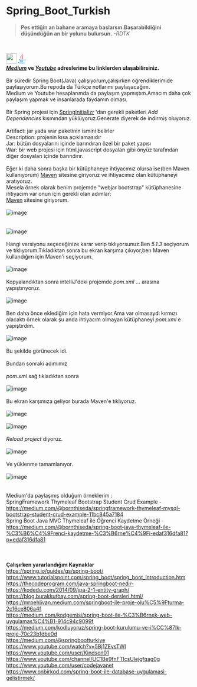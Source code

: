 # Spring_Boot_Turkish

>**Pes ettiğin an bahane aramaya başlarsın.Başarabildiğini düşündüğün an bir yolunu bulursun.** _-RDTK_
<br>

<img align="left" src="https://www.vectorlogo.zone/logos/springio/springio-icon.svg" width="28" height="28"> <img align="left" src="https://raw.githubusercontent.com/devicons/devicon/master/icons/java/java-original.svg" alt="java" width="28" height="28">
<br>

 **_[Medium](https://medium.com/@bornthiseda)_ ve _[Youtube](https://www.youtube.com/channel/UCcL288xeuXnGSx1QFw4Wuwg/videos)_ adreslerime bu linklerden ulaşabilirsiniz.**
 <br>
 <br>
 Bir süredir Spring Boot(Java) çalışıyorum,çalışırken öğrendiklerimide paylaşıyorum.Bu repoda da Türkçe notlarımı paylaşacağım.
 <br>
 Medium ve Youtube hesaplarımda da paylaşım yapmıştım.Amacım daha çok paylaşım yapmak ve insanlarada faydamın olması.
<br>
<br>
Bir Spring projesi için [SpringInitializr](https://start.spring.io/) 'dan gerekli paketleri _Add Dependencies_ kısmından yüklüyoruz.Generate diyerek de indirmiş oluyoruz.
<br>
<br>
Artifact: jar yada war paketinin ismini belirler
<br>
Description: projenin kısa açıklamasıdır
<br>
Jar: bütün dosyalarını içinde barındıran özel bir paket yapısı
<br>
War: bir web projesi için html,javascript dosyaları gibi önyüz tarafından diğer dosyaları içinde barındırır.
<br>
<br>
Eğer ki daha sonra başka bir kütüphaneye ihtiyacımız olursa ise(ben Maven kullanıyorum) [Maven](https://mvnrepository.com/)  sitesine giriyoruz ve ihtiyacımız olan kütüphaneyi aratıyoruz.
<br>
Mesela örnek olarak benim projemde "webjar bootstrap" kütüphanesine ihtiyacım var onun için gerekli olan adımlar:
<br>
[Maven](https://mvnrepository.com/) sitesine giriyorum.
<br>
<br>
![image](https://user-images.githubusercontent.com/61595808/146385828-801adb79-cb63-4fcb-b6ef-d688210afb0b.png)
<br>
<br>
<br>
![image](https://user-images.githubusercontent.com/61595808/146385935-f379ae27-049b-4f41-ae24-9a32330f8615.png)
<br>
<br>
Hangi versiyonu seçeceğinize karar verip tıklıyorsunuz.Ben _5.1.3_ seçiyorum ve tıklıyorum.Tıkladıktan sonra bu ekran karşıma çıkıyor,ben Maven kullandığım için Maven'i seçiyorum.
<br>
<br>
![image](https://user-images.githubusercontent.com/61595808/146386255-75dc0b6e-fd36-4d81-ba4f-2f918d2d3440.png)
<br>
<br>
Kopyalandıktan sonra intelliJ'deki projemde _pom.xml_  <dependencies> ... </dependencies> arasına yapıştırıyoruz.
<br>
<br>
![image](https://user-images.githubusercontent.com/61595808/146386821-44107cd5-0c29-4dc7-9166-e5b6ca650ccd.png)
<br>
<br>
Ben daha önce eklediğim için hata vermiyor.Ama var olmasaydı kırmızı olacaktı örnek olarak şu anda ihtiyacım olmayan kütüphaneyi _pom.xml_ e yapıştırdım.
<br>
<br>
![image](https://user-images.githubusercontent.com/61595808/146387145-c1306e54-f622-41b3-9492-e36099e9afbf.png)
<br>
<br>
Bu şekilde görünecek idi.
<br>
<br>
Bundan sonraki adımımız
<br>
<br>
_pom.xml_ sağ tıkladıktan sonra
<br>
<br>
![image](https://user-images.githubusercontent.com/61595808/146387455-807cdbab-8500-4c26-b607-f81196798ac0.png)
<br>
<br>
Bu ekran karşımıza geliyor burada Maven'e tıklıyoruz.
<br>
<br>
![image](https://user-images.githubusercontent.com/61595808/146387570-a1f0bba1-a385-4dfe-a7d7-0d11ab03d00e.png)
<br>
<br>
![image](https://user-images.githubusercontent.com/61595808/146387661-ad199b2a-57cd-430b-abdc-cfe2403afd0b.png)
<br>
<br>
_Reload project_ diyoruz.
<br>
<br>
![image](https://user-images.githubusercontent.com/61595808/146387936-220c1ac2-6954-47d5-96f4-a5d65ab88896.png)
<br>
<br>
Ve yüklenme tamamlanıyor.
<br>
<br>
![image](https://user-images.githubusercontent.com/61595808/146388019-6392148a-39d1-4902-89d6-384a653638f3.png)
<br>
<br>
<br>
Medium'da paylaşmış olduğum örneklerim :
<br>
SpringFramework Thymeleaf Bootstrap Student Crud Example  - https://medium.com/@bornthiseda/springframework-thymeleaf-mysql-bootstrap-student-crud-example-11bc845a7184
<br>
Spring Boot Java MVC Thymeleaf ile Öğrenci Kaydetme Örneği   -https://medium.com/@bornthiseda/spring-boot-java-thymeleaf-ile-%C3%B6%C4%9Frenci-kaydetme-%C3%B6rne%C4%9Fi-edaf316dfa81?p=edaf316dfa81
<br>
<br>
<br>
<br>
**Çalışırken yararlandığım Kaynaklar**
<br>
https://spring.io/guides/gs/spring-boot/
<br>
https://www.tutorialspoint.com/spring_boot/spring_boot_introduction.htm
<br>
https://thecodeprogram.com/java-springboot-nedir-
<br>
https://kodedu.com/2014/09/jpa-2-1-entity-graph/
<br>
https://blog.burakkutbay.com/spring-boot-dersleri.html/
<br>
https://mrpehlivan.medium.com/springboot-ile-proje-olu%C5%9Fturma-2c16ce806a4f
<br>
https://medium.com/kodgemisi/spring-boot-ile-%C3%B6rnek-web-uygulamas%C4%B1-914c94c9099f
<br>
https://medium.com/kodluyoruz/spring-boot-kurulumu-ve-i%CC%87lk-proje-70c23b1dbe0d
<br>
https://medium.com/@springbootturkiye
<br>
https://www.youtube.com/watch?v=5Bj1ZEvsTWI
<br>
https://www.youtube.com/user/Kindson01
<br>
https://www.youtube.com/channel/UC1Be9fnFTlcsUlejgfqag0g
<br>
https://www.youtube.com/user/codejavanet
<br>
https://www.onbirkod.com/spring-boot-ile-database-uygulamasi-gelistirmek/
<br>


